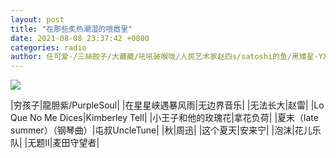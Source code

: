 ```yaml
---
layout: post
title: "在那些炙热潮湿的喧嚣里"
date: 2021-08-08 23:37:42 +0800
categories: radio
author: 任可爱-/三絲餃子/大藏藏/吼吼破喉咙/人民艺术家赵四s/satoshi的鱼/黑矮星-YXY-
---
```

![]({{site.baseurl}}/images/cover_20210808.jpg)

|穷孩子|龍胆紫/PurpleSoul|
|在星星峡遇暴风雨|无边界音乐|
|无法长大|赵雷|
|Lo Que No Me Dices|Kimberley Tell|
|小王子和他的玫瑰花|拿花负荷|
|夏末（late summer）（钢琴曲）|屯叔UncleTune|
|秋|周迅|
|这个夏天|安来宁|
|泡沫|花儿乐队|
|无题II|麦田守望者|

